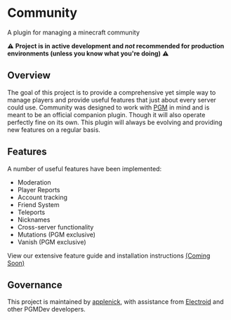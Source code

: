 # Community
A plugin for managing a minecraft community

⚠️ **Project is in active development and *not* recommended for production environments (unless you know what you're doing)** ⚠️

## Overview
The goal of this project is to provide a comprehensive yet simple way to manage players and provide useful features that just about every server could use. Community was designed to work with [PGM](https://github.com/PGMDev/PGM) in mind and is meant to be an official companion plugin. Though it will also operate perfectly fine on its own. This plugin will always be evolving and providing new features on a regular basis.

## Features
A number of useful features have been implemented:
- Moderation
- Player Reports
- Account tracking
- Friend System
- Teleports
- Nicknames
- Cross-server functionality
- Mutations (PGM exclusive)
- Vanish (PGM exclusive)

View our extensive feature guide and installation instructions [(Coming Soon)](#)

## Governance
This project is maintained by [applenick](https://github.com/applenick), with assistance from [Electroid](https://github.com/Electroid) and other PGMDev developers. 
